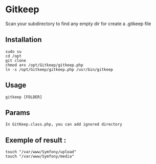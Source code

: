 Gitkeep
=======

Scan your subdirectory to find any empty dir for create a .gitkeep file

Installation
-----------

	sudo su
	cd /opt
	git clone
	chmod a+x /opt/Gitkeep/gitkeep.php
	ln -s /opt/Gitkeep/gitkeep.php /usr/bin/gitkeep

Usage
-----

	gitkeep [FOLDER]

Params
------

	In GitKeep.class.php, you can add ignored directory


Exemple of result :
-------------------

	touch "/var/www/Symfony/upload"
	touch "/var/www/Symfony/media"